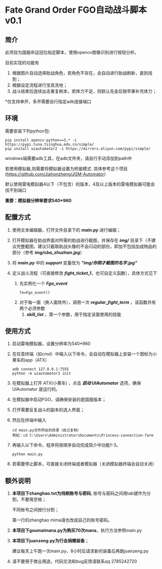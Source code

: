 # Fate Grand Order FGO自动战斗脚本v0.1



## 简介

此项目为国服命运冠位指定脚本，使用opencv图像识别进行按钮分析。

目前实现的功能有

1. 根据图片自动选择助战角色，若角色不存在，会自动进行助战刷新，直到找到；
2. 根据设定流程进行宝具洗地；
3. 战斗结束后连续出击重复刷本，若体力不足，则默认先金后银苹果补充体力；

*仅支持单开，多开需要自行指定adb连接端口


## 环境

需要安装下列python包:

```
pip install opencv-python==3.* -i https://pypi.tuna.tsinghua.edu.cn/simple/
pip install uiautomator2 -i https://mirrors.aliyun.com/pypi/simple/
```

windows端需要adb工具，在adb文件夹，请自行手动添加到path中

若使用模拟器,则需要将模拟器设置为桥接模式.  具体参考这个项目(https://github.com/Jiahonzheng/JGM-Automator)

默认使用雷电模拟器4以下（不包含）的版本，4及以上版本的雷电模拟器可能会找不到端口

**重要：模拟器分辨率要求540*960**

## 配置方式

1. 使用文本编辑器，打开文件目录下的 ***main.py*** 进行编辑；

2. 打开模拟器在助战界面对所需的助战进行截图，并保存在 ***img/*** 目录下（不建议完整截图，建议只截取助战头像的不会闪动的部份，即加不包括加成物品的部分（参考 ***img/cba_zhuzhan.jpg***）

3. 将 ***main.py*** 中的 ***support*** 变量改为 ***"img/你刚才截图的名字.jpg"***

4. 定义战斗流程（可直接修改 ***fight_ticket_1***，也可自定义函数），具体方式见下
    1. 先实例化一个 ***Fgo_event***
        ```
        fe=Fgo_event()
        ```
    2. 对于每一面（换人面除外），调用一次 ***regular_fight_term*** ，该函数共有两个必须参数
        1. ***skill_list*** ，第一个参数，用于指定该面使用的技能
## 使用方式

1. 启动雷电模拟器，设置分辨率为540*960

2. 在任意终端（如cmd）中输入以下命令，会自动在模拟器上安装一个图标为小黄车的app（ATX）

    ```
    adb connect 127.0.0.1:7555
    python -m uiautomator2 init
    ```

3. 在模拟器上打开 ATX(小黄车) ，点击 ***启动 UIAutomator*** 选项，确保 UIAutomator 是运行的。

4. 在模拟器中启动FGO，请确保安装的是国服版本；

5. 打开需要反复战斗的副本的选人界面；

5. 然后在终端中输入

    ```
    cd main.py文件所在的目录（自己复制）
    例如：cd C:\Users\Administrator\Documents\Princess-connection-farm
    ```

5. 再输入以下命令，程序将按顺序自动完成简介中功能1-3。

    ```
    python main.py
    ```

6. 若需要停止脚本，可直接关闭终端或者模拟器（关闭模拟器终端会自动关闭）



## 额外说明

1. **本项目下zhanghao.txt为待刷账号与密码**;
   账号与密码之间用tab键作为分割，不要用空格；

   不同账号之间按行分割；

   第一行的zhanghao mima请也改成自己的账号密码。

2. **本项目下goumaimana.py为购买70次mana**，执行方法参照main.py

3. **本项目下juanzeng.py为行会捐赠装备**；

   建议每天上午跑一次main.py，8小时后请求新的装备后再跑juanzeng.py

4. 请不要用于商业用途。代码交流和bug反馈请联系qq 2785242720

